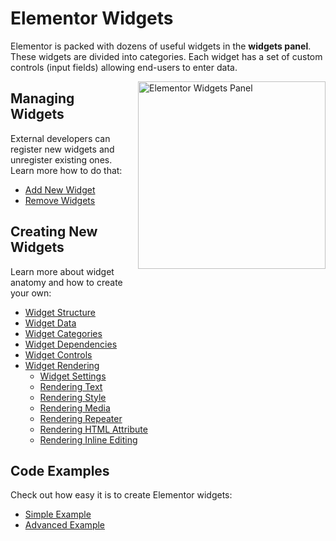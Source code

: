 # Elementor Widgets

<Badge type="tip" vertical="top" text="Elementor Core" /> <Badge type="warning" vertical="top" text="Intermediate" />

Elementor is packed with dozens of useful widgets in the **widgets panel**. These widgets are divided into categories. Each widget has a set of custom controls (input fields) allowing end-users to enter data.

<img :src="$withBase('/assets/img/elementor-widgets.png')" alt="Elementor Widgets Panel" style="float: right; width: 300px; margin-left: 20px; margin-bottom: 20px;">

## Managing Widgets

External developers can register new widgets and unregister existing ones. Learn more how to do that:

* [Add New Widget](./add-new-widget/)
* [Remove Widgets](./remove-widgets/)

## Creating New Widgets

Learn more about widget anatomy and how to create your own:

* [Widget Structure](./widget-structure/)
* [Widget Data](./widget-data/)
* [Widget Categories](./widget-categories/)
* [Widget Dependencies](./widget-dependencies/)
* [Widget Controls](./widget-controls/)
* [Widget Rendering](./widget-rendering/)
  * [Widget Settings](./widget-settings/)
  * [Rendering Text](./rendering-text/)
  * [Rendering Style](./rendering-style/)
  * [Rendering Media](./rendering-media/)
  * [Rendering Repeater](./rendering-repeaters/)
  * [Rendering HTML Attribute](./rendering-html-attribute/)
  * [Rendering Inline Editing](./rendering-inline-editing/)

## Code Examples

Check out how easy it is to create Elementor widgets:

* [Simple Example](./simple-example/)
* [Advanced Example](./advanced-example/)
